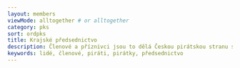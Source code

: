 ```yaml
---
layout: members
viewMode: alltogether # or alltogether
category: pks
sort: ordpks
title: Krajské předsednictvo
description: Členové a příznivci jsou to dělá Českou pirátskou stranu silnou. Seznamte se Piráty na Vysočině.
keywords: lidé, členové, piráti, pirátky, předsednictvo
---
```

